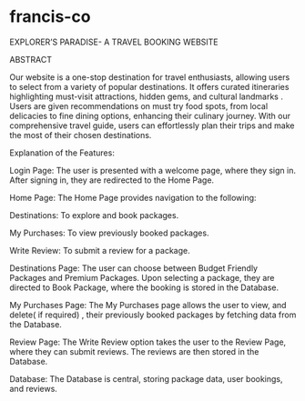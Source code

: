 # francis-co
EXPLORER’S PARADISE- A TRAVEL BOOKING WEBSITE 

 
ABSTRACT

Our website is a one-stop destination for travel enthusiasts, allowing users to select from a variety of popular destinations. It offers curated itineraries highlighting must-visit attractions, hidden gems, and cultural landmarks . Users are given recommendations on must try food spots, from local delicacies to fine dining options, enhancing their culinary journey. With our comprehensive travel guide, users can effortlessly plan their trips and make the most of their chosen destinations.


Explanation of the Features:

Login Page:
The user is presented with a welcome page, where they sign in. After signing in, they are redirected to the Home Page.

Home Page:
The Home Page provides navigation to the following:

Destinations: To explore and book packages.

My Purchases: To view previously booked packages.

Write Review: To submit a review for a package.

Destinations Page:
The user can choose between Budget Friendly Packages and Premium Packages.
Upon selecting a package, they are directed to Book Package, where the booking is stored in the Database.

My Purchases Page:
The My Purchases page allows the user to view, and delete( if required) , their previously booked packages by fetching data from the Database.

Review Page:
The Write Review option takes the user to the Review Page, where they can submit reviews. The reviews are then stored in the Database.

Database:
The Database is central, storing package data, user bookings, and reviews.





